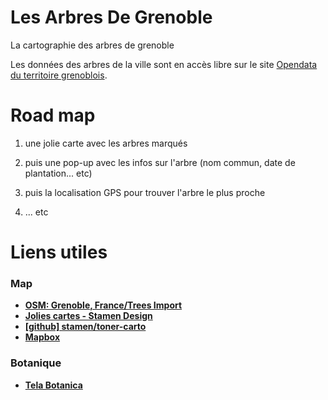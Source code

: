 # Les Arbres De Grenoble
La cartographie des arbres de grenoble


Les données des arbres de la ville sont en accès libre sur le site [Opendata du territoire grenoblois](http://data.metropolegrenoble.fr/ckan/dataset/les-arbres-de-grenoble).



# Road map


1. une jolie carte avec les arbres marqués
2. puis une pop-up avec les infos sur l'arbre (nom commun, date de plantation... etc)

3. puis la localisation GPS pour trouver l'arbre le plus proche
4. ... etc


# Liens utiles

### Map
- [**OSM: Grenoble, France/Trees Import**](https://wiki.openstreetmap.org/wiki/Grenoble,_France/Trees_Import)
- [**Jolies cartes - Stamen Design**](http://maps.stamen.com/#toner/16/45.1868/5.7261)
- [**[github] stamen/toner-carto**](https://github.com/stamen/toner-carto)
- [**Mapbox**](https://www.mapbox.com)

### Botanique 

- [**Tela Botanica**](http://www.tela-botanica.org/page:accueil_botanique)


